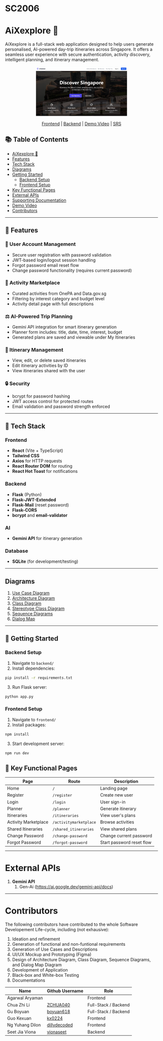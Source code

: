 # SC2006
# AiXexplore 📍

AiXexplore is a full-stack web application designed to help users generate personalised, AI-powered day-trip itineraries across Singapore. It offers a seamless user experience with secure authentication, activity discovery, intelligent planning, and itinerary management.

<p align="center">
  <img src="/landing page.png" width=300 />
</p>

<p align="center">
    <a href="https://github.com/softwarelab3/2006-SCSB-T5/tree/lab5-frontend">Frontend</a>
    |
    <a href="https://github.com/softwarelab3/2006-SCSB-T5/tree/lab5-backend">Backend</a>
    |
    <a href="https://youtu.be/8AF-AX5OjSw">Demo Video</a>
    |
    <a href="https://github.com/softwarelab3/2006-SCSB-T5/blob/main/Lab%205/Lab%205%20SRS%20Deliverables.pdf">SRS</a>
</p>

## 📚 Table of Contents

- [AiXexplore 📍](#aixexplore-)
- [Features](#-features)
- [Tech Stack](#-tech-stack)
- [Diagrams](#diagrams)
- [Getting Started](#-getting-started)
  - [Backend Setup](#backend-setup)
  - [Frontend Setup](#frontend-setup)
- [Key Functional Pages](#-key-functional-pages)
- [External APIs](#external-apis)
- [Supporting Documentation](#supporting-documentations)
- [Demo Video](#demo-video)
- [Contributors](#contributors)

---

## 💪 Features

### 👤 User Account Management
- Secure user registration with password validation
- JWT-based login/logout session handling
- Forgot password email reset flow
- Change password functionality (requires current password)

### 📅 Activity Marketplace
- Curated activities from OnePA and Data.gov.sg
- Filtering by interest category and budget level
- Activity detail page with full descriptions

### ⚖️ AI-Powered Trip Planning
- Gemini API integration for smart itinerary generation
- Planner form includes: title, date, time, interest, budget
- Generated plans are saved and viewable under My Itineraries

### 📌 Itinerary Management
- View, edit, or delete saved itineraries
- Edit itinerary activities by ID
- View itineraries shared with the user

### 🔒 Security
- bcrypt for password hashing
- JWT access control for protected routes
- Email validation and password strength enforced

---

## 🎨 Tech Stack

### Frontend
- **React** (Vite + TypeScript)
- **Tailwind CSS**
- **Axios** for HTTP requests
- **React Router DOM** for routing
- **React Hot Toast** for notifications

### Backend
- **Flask** (Python)
- **Flask-JWT-Extended**
- **Flask-Mail** (reset password)
- **Flask-CORS**
- **bcrypt** and **email-validator**

### AI
- **Gemini API** for itinerary generation

### Database
- **SQLite** (for development/testing)

---

## Diagrams

1. [Use Case Diagram](https://github.com/softwarelab3/2006-SCSB-T5/blob/main/Lab%205/Use%20Case%20Diagram.png)
2. [Architecture Diagram](https://github.com/softwarelab3/2006-SCSB-T5/blob/main/Lab%205/System%20Architecture.png)
3. [Class Diagram](https://github.com/softwarelab3/2006-SCSB-T5/blob/main/Lab%205/Class%20Diagram.png)
4. [Stereotype Class Diagram](https://github.com/softwarelab3/2006-SCSB-T5/blob/main/Lab%205/Boundary%20Class%20Diagram.png)
5. [Sequence Diagrams](https://github.com/softwarelab3/2006-SCSB-T5/blob/main/Lab%205/Sequence%20Diagrams.pdf)
6. [Dialog Map](https://github.com/softwarelab3/2006-SCSB-T5/blob/main/Lab%205/Dialog%20Map.png)

---

## 🚀 Getting Started

### Backend Setup

1. Navigate to `backend/`
2. Install dependencies:
```bash
pip install -r requirements.txt
```
3. Run Flask server:
```bash
python app.py
```

### Frontend Setup

1. Navigate to `frontend/`
2. Install packages:
```bash
npm install
```
3. Start development server:
```bash
npm run dev
```

## 📂 Key Functional Pages

| Page | Route | Description |
|------|-------|-------------|
| Home | `/` | Landing page |
| Register | `/register` | Create new user |
| Login | `/login` | User sign-in |
| Planner | `/planner` | Generate itinerary |
| Itineraries | `/itineraries` | View user's plans |
| Activity Marketplace | `/activitymarketplace` | Browse activities |
| Shared Itineraries | `/shared_itineraries` | View shared plans |
| Change Password | `/change-password` | Change current password |
| Forgot Password | `/forgot-password` | Start password reset flow |

---


# External APIs

1. **Gemini API**
   1. Gen-Ai (https://ai.google.dev/gemini-api/docs)

---

# Contributors

The following contributors have contributed to the whole Software Developement Life-cycle, including (not exhausive):

1. Ideation and refinement
2. Generation of functional and non-funtional requirements
3. Generation of Use Cases and Descriptions
4. UI/UX Mockup and Prototyping (Figma)
5. Design of Architecture Diagram, Class Diagram, Sequence Diagrams, and Dialog Map Diagram
6. Development of Application
7. Black-box and White-box Testing
8. Documentations

| Name           | Github Username                                | Role                   |
| -------------- | ---------------------------------------------  | ---------------------- |
| Agarwal Aryaman|                                                | Frontend               |
| Chua Zhi Li    | [ZCHUA040](https://github.com/ZCHUA040)        | Full-Stack / Backend   |
| Gu Boyuan      | [boyuan618](https://github.com/boyuan618)      | Full-Stack / Backend   |
| Guo Kexuan     | [kx0224](https://github.com/kx0224)            | Frontend               |
| Ng Yuhang Dilon| [dillydecoded](https://github.com/dillydecoded)| Frontend               |
| Seet Jia Viona | [vionaseet](https://github.com/vionaseet)      | Backend                |
